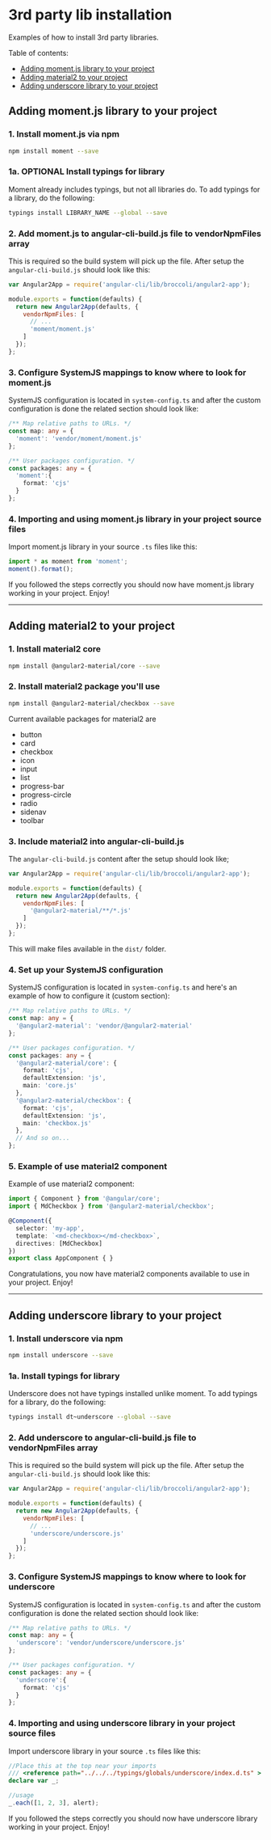 # 3rd party lib installation

Examples of how to install 3rd party libraries.

Table of contents:
- [Adding moment.js library to your project](#adding-momentjs-library-to-your-project)
- [Adding material2 to your project](#adding-material2-to-your-project)
- [Adding underscore library to your project](#adding-underscore-library-to-your-project)

## Adding moment.js library to your project

### 1. Install moment.js via npm

```bash
npm install moment --save
```

### 1a. **OPTIONAL** Install typings for library

Moment already includes typings, but not all libraries do. To add typings for a library, do the following:

```bash
typings install LIBRARY_NAME --global --save
```

### 2. Add moment.js to angular-cli-build.js file to vendorNpmFiles array

This is required so the build system will pick up the file. After setup the `angular-cli-build.js` should look like this:

```js
var Angular2App = require('angular-cli/lib/broccoli/angular2-app');

module.exports = function(defaults) {
  return new Angular2App(defaults, {
    vendorNpmFiles: [
      // ...
      'moment/moment.js'
    ]
  });
};
```

### 3. Configure SystemJS mappings to know where to look for moment.js

SystemJS configuration is located in `system-config.ts` and after the custom configuration is done the related section should look like:

```ts
/** Map relative paths to URLs. */
const map: any = {
  'moment': 'vendor/moment/moment.js'
};

/** User packages configuration. */
const packages: any = {
  'moment':{
    format: 'cjs'
  }
};
```

### 4. Importing and using moment.js library in your project source files

Import moment.js library in your source `.ts` files like this:

```ts
import * as moment from 'moment';
moment().format();
```

If you followed the steps correctly you should now have moment.js library working in your project. Enjoy!

___

## Adding material2 to your project

### 1. Install material2 core

```bash
npm install @angular2-material/core --save
```

### 2. Install material2 package you'll use

```bash
npm install @angular2-material/checkbox --save
```

Current available packages for material2 are
- button
- card
- checkbox
- icon
- input
- list
- progress-bar
- progress-circle
- radio
- sidenav
- toolbar

### 3. Include material2 into angular-cli-build.js

The `angular-cli-build.js` content after the setup should look like;

```js
var Angular2App = require('angular-cli/lib/broccoli/angular2-app');

module.exports = function(defaults) {
  return new Angular2App(defaults, {
    vendorNpmFiles: [
      '@angular2-material/**/*.js'
    ]
  });
};
```

This will make files available in the `dist/` folder.

### 4. Set up your SystemJS configuration

SystemJS configuration is located in `system-config.ts` and here's an example of how to configure it (custom section):

```ts
/** Map relative paths to URLs. */
const map: any = {
  '@angular2-material': 'vendor/@angular2-material'
};

/** User packages configuration. */
const packages: any = {
  '@angular2-material/core': {
    format: 'cjs',
    defaultExtension: 'js',
    main: 'core.js'
  },
  '@angular2-material/checkbox': {
    format: 'cjs',
    defaultExtension: 'js',
    main: 'checkbox.js'
  },
  // And so on...
};
```

### 5. Example of use material2 component

Example of use material2 component:

```ts
import { Component } from '@angular/core';
import { MdCheckbox } from '@angular2-material/checkbox';

@Component({
  selector: 'my-app',
  template: `<md-checkbox></md-checkbox>`,
  directives: [MdCheckbox]
})
export class AppComponent { }
```

Congratulations, you now have material2 components available to use in your project. Enjoy!

___

## Adding underscore library to your project

### 1. Install underscore via npm

```bash
npm install underscore --save
```

### 1a. Install typings for library

Underscore does not have typings installed unlike moment. To add typings for a library, do the following:

```bash
typings install dt~underscore --global --save
```

### 2. Add underscore to angular-cli-build.js file to vendorNpmFiles array

This is required so the build system will pick up the file. After setup the `angular-cli-build.js` should look like this:

```js
var Angular2App = require('angular-cli/lib/broccoli/angular2-app');

module.exports = function(defaults) {
  return new Angular2App(defaults, {
    vendorNpmFiles: [
      // ...
      'underscore/underscore.js'
    ]
  });
};
```

### 3. Configure SystemJS mappings to know where to look for underscore

SystemJS configuration is located in `system-config.ts` and after the custom configuration is done the related section should look like:

```ts
/** Map relative paths to URLs. */
const map: any = {
  'underscore': 'vendor/underscore/underscore.js'
};

/** User packages configuration. */
const packages: any = {
  'underscore':{
    format: 'cjs'
  }
};
```

### 4. Importing and using underscore library in your project source files

Import underscore library in your source `.ts` files like this:

```ts
//Place this at the top near your imports
/// <reference path="../../../typings/globals/underscore/index.d.ts" >
declare var _;

//usage
_.each([1, 2, 3], alert);
```

If you followed the steps correctly you should now have underscore library working in your project. Enjoy!